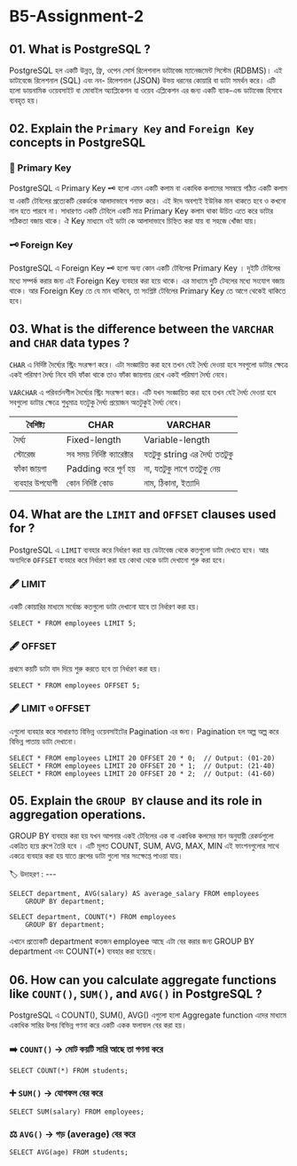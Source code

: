 # B5-Assignment-2



## 01. What is PostgreSQL ?

PostgreSQL হল একটি  উন্নত, ফ্রি, ওপেন সোর্স রিলেশনাল ডাটাবেজ ম্যানেজমেন্ট সিস্টেম (RDBMS)। এই ডাটাবেজে রিলেশনাল (SQL)  এবং নন- রিলেশনাল (JSON)  উভয় ধরনের কোয়ারি বা ডাটা সমর্থন করে।  এটি হলো ডায়নামিক ওয়েবসাইট বা মোবাইল অ্যাপ্লিকেশন বা ওয়েব এপ্লিকেশন এর জন্য একটি ব্যাক-এন্ড ডাটাবেজ হিসাবে ব্যবহৃত হয়।





## 02. Explain the `Primary Key` and `Foreign Key` concepts in PostgreSQL

###  🔑 Primary Key 

PostgreSQL এ Primary Key 🗝 হলো এমন একটি কলাম বা একাধিক কলামের সমন্বয়ে গঠিত একটি কলাম যা একটি টেবিলের প্রত্যেকটি রেকর্ডকে আলাদাভাবে শনাক্ত করে। এই ঈদে অবশ্যই ইউনিক মান থাকতে হবে ও কখনো নাল হতে পারবে না। সাধারণত একটি টেবিলে একটি মাত্র Primary Key কলাম থাকা উচিত এতে করে ডাটার সঠিকতা বজায় থাকে। ঐ  Key মাধ্যমে ওই ডাটা কে আলাদাভাবে চিহ্নিত করা যায় বা সহজে খোঁজা যায়। 


### 🗝️ Foreign Key


PostgreSQL এ Foreign Key 🗝  হলো অন্য কোন একটি টেবিলের Primary Key । দুইটি টেবিলের মধ্যে সম্পর্ক করার জন্য এই Foreign Key ব্যবহার করা হয়ে থাকে। এর মাধ্যমে দুটি টেবলের মধ্যে সংযোগ বজায় থাকে। আর Foreign Key তে যে মান থাকিবে, তা সংশ্লিষ্ট টেবিলের Primary Key তে আগে থেকেই থাকিতে হবে।




## 03. What is the difference between the `VARCHAR` and `CHAR` data types ?

`CHAR` এ  নির্দিষ্ট দৈর্ঘ্যের স্ট্রিং সংরক্ষণ করে। এটা সংজ্ঞায়িত করা হবে তখন যেই  দৈর্ঘ্য দেওয়া হবে সবগুলো ডাটার ক্ষেত্রে একই পরিমাণ দৈর্ঘ্য নিবে  যদি ফাঁকা থাকে তাও ফাঁকা জায়গায় রেখে একই পরিমাণ দৈর্ঘ্য নেবে। 


`VARCHAR` এ পরিবর্তনশীল দৈর্ঘ্যের স্ট্রিং সংরক্ষণ করে। এটি যখন সংজ্ঞায়িত করা হবে তখন যেই দৈর্ঘ্য দেওয়া হবে সবগুলো ডাটার ক্ষেত্রে শুধুমাত্র যতটুকু দৈর্ঘ্য প্রয়োজন অতটুকুই দৈর্ঘ্য নেবে।



| বৈশিষ্ট্য      | CHAR      | VARCHAR      |
| ----- | --------------------- | -------------------- |
| দৈর্ঘ্য     | Fixed-length     | Variable-length            |
| স্টোরেজ | সব সময় নির্দিষ্ট ক্যারেক্টার | যতটুকু string এর দৈর্ঘ্য ততটুকু   |
| ফাঁকা জায়গা | Padding করে পূর্ণ হয় | না, যতটুকু লাগে ততটুকু নেয় |
| ব্যবহার উপযোগী | কোন নির্দিষ্ট কোড | নাম, ঠিকানা, ইত্যাদি    |




## 04. What are the `LIMIT` and `OFFSET` clauses used for ?

PostgreSQL এ `LIMIT` ব্যবহার করে নির্ধারণ করা হয় ডেটাবেজ থেকে কতগুলো ডাটা দেখতে হবে।  আর অন্যদিকে `OFFSET` ব্যবহার করে নির্ধারণ করা হয় কোথা থেকে ডাটা দেখানো শুরু করা হবে।


### 🖋️ LIMIT

একটি কোয়ারির  মাধ্যমে সর্বোচ্চ কতগুলো ডাটা দেখানো যাবে তা নির্ধারণ করা হয়।

```Limit code 
SELECT * FROM employees LIMIT 5;
```





### 🖋️ OFFSET

প্রথমে কয়টি ডাটা বাদ দিয়ে শুরু করতে হবে তা নির্ধারণ করা হয়।

```Offset code 
SELECT * FROM employees OFFSET 5;
```


### 🖋️ LIMIT ও OFFSET 

এগুলো ব্যবহার করে সাধারণত বিভিন্ন ওয়েবসাইটের Pagination এর জন্য। Pagination হল অল্প অল্প করে বিভিন্ন পাতায় ডাটা দেখানো।

```
SELECT * FROM employees LIMIT 20 OFFSET 20 * 0;  // Output: (01-20)
SELECT * FROM employees LIMIT 20 OFFSET 20 * 1;  // Output: (21-40)
SELECT * FROM employees LIMIT 20 OFFSET 20 * 2;  // Output: (41-60)
```



## 05. Explain the `GROUP BY` clause and its role in aggregation operations.

GROUP BY  ব্যবহার করা হয় যখন আপনার একই টেবিলের এক বা একাধিক কলমের মান অনুযায়ী রেকর্ডগুলো একত্রিত হয়ে গ্রুপে তৈরি হবে ।  এটি মূলত COUNT, SUM, AVG,  MAX, MIN এই ফাংশনগুলোর সাথে একত্রে ব্যবহার করা হয় যাতে গ্রুপের ডাটা গুলো সার সংক্ষেপ্তে পাওয়া যায়।



🏷️ উদাহরণ : ---

```
SELECT department, AVG(salary) AS average_salary FROM employees
    GROUP BY department;
```

```
SELECT department, COUNT(*) FROM employees 
    GROUP BY department;
```

এখানে প্রত্যেকটি department কতজন employee আছে এটা বের করার জন্য GROUP BY department এবং COUNT(*) ব্যবহার করা হয়েছে।





## 06. How can you calculate aggregate functions like `COUNT()`, `SUM()`, and `AVG()` in PostgreSQL ? 

PostgreSQL এ COUNT(), SUM(), AVG() এগুলো হলো Aggregate function এদের মাধ্যমে একাধিক সারির উপর বিভিন্ন গণনা করে একটি একক ফলাফল বের করা হয়।

### ➡️ `COUNT()` → মোট কয়টি সারি আছে তা গণনা করে 

```
SELECT COUNT(*) FROM students;
```



### ➕ `SUM()` → যোগফল বের করে

```
SELECT SUM(salary) FROM employees;
```

### ⚖️ `AVG()` → গড় (average) বের করে

```
SELECT AVG(age) FROM students;
```

## 